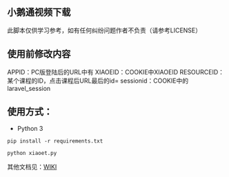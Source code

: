 小鹅通视频下载
----
此脚本仅供学习参考，如有任何纠纷问题作者不负责（请参考LICENSE）


使用前修改内容
----
APPID：PC版登陆后的URL中有
XIAOEID：COOKIE中XIAOEID
RESOURCEID：某个课程的ID，点击课程后URL最后的id=
sessionid：COOKIE中的laravel_session


使用方式：
----
* Python 3

```
pip install -r requirements.txt

python xiaoet.py
```

其他文档见：[WIKI](https://github.com/Yxnt/xiaoet/wiki)